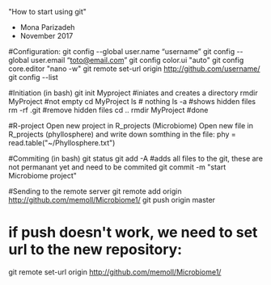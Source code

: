 "How to start using git"
- Mona Parizadeh
- November 2017

#Configuration:
git config --global user.name “username”
git config --global user.email “toto@email.com”
git config color.ui "auto"
git config core.editor "nano -w"
git remote set-url origin http://github.com/username/
git config --list

#Initiation (in bash)
git init Myproject #iniates and creates a directory
rmdir MyProject #not empty
cd MyProject
ls # nothing
ls -a #shows hidden files
rm -rf .git #remove hidden files
cd ..
rmdir MyProject #done

#R-project
Open new project in R_projects (Microbiome)
Open new file in R_projects (phyllosphere) and write down somthing in the file:
phy = read.table("~/Phyllosphere.txt")

#Commiting (in bash)
git status
git add -A #adds all files to the git, these are not permanant yet and need to be commited
git commit -m "start Microbiome project"

#Sending to the remote server
git remote add origin http://github.com/memoll/Microbiome1/
git push origin master
# if push doesn't work, we need to set url to the new repository:
git remote set-url origin http://github.com/memoll/Microbiome1/



